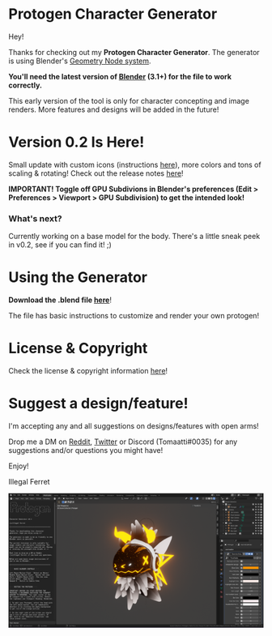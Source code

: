 # Protogen Character Generator

Hey! 

Thanks for checking out my **Protogen Character Generator**. The generator is using Blender's [Geometry Node system](https://docs.blender.org/manual/en/latest/modeling/geometry_nodes/index.html). 

**You'll need the latest version of [Blender](https://www.blender.org/download/) (3.1+) for the file to work correctly.**

This early version of the tool is only for character concepting and image renders. More features and designs will be added in the future!

# Version 0.2 Is Here!
Small update with custom icons (instructions [here](https://github.com/illegal-ferret/protogen-generator/wiki/Manual)), more colors and tons of scaling & rotating!
Check out the release notes [here](https://github.com/illegal-ferret/protogen-generator/wiki/Release-Notes)!

**IMPORTANT! Toggle off GPU Subdivions in Blender's preferences (Edit > Preferences > Viewport > GPU Subdivision) to get the intended look!**



### What's next?

Currently working on a base model for the body. There's a little sneak peek in v0.2, see if you can find it! ;)

# Using the Generator

**Download the .blend file [here](https://github.com/illegal-ferret/protogen-generator/raw/main/generator/proto_generator_0.2.blend)**!

The file has basic instructions to customize and render your own protogen!

# License & Copyright

Check the license & copyright information [here](https://github.com/illegal-ferret/protogen-generator/wiki/License-&-Copyright)!

# Suggest a design/feature!

I'm accepting any and all suggestions on designs/features with open arms! 

Drop me a DM on [Reddit](https://www.reddit.com/user/illegal-ferret/), [Twitter](https://twitter.com/illegal_ferret) or Discord (Tomaatti#0035) for any suggestions and/or questions you might have!

Enjoy!

Illegal Ferret


![proot](/media/ui.png)
